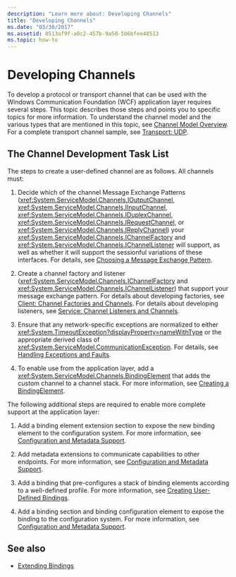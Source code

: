 ```yaml
---
description: "Learn more about: Developing Channels"
title: "Developing Channels"
ms.date: "03/30/2017"
ms.assetid: 0513af9f-a0c2-457b-9a50-5b6bfee48513
ms.topic: how-to
---
```

# Developing Channels

To develop a protocol or transport channel that can be used with the Windows Communication Foundation (WCF) application layer requires several steps. This topic describes those steps and points you to specific topics for more information. To understand the channel model and the various types that are mentioned in this topic, see [Channel Model Overview](channel-model-overview.md). For a complete transport channel sample, see [Transport: UDP](../samples/transport-udp.md).  
  
## The Channel Development Task List  

 The steps to create a user-defined channel are as follows. All channels must:  
  
1. Decide which of the channel Message Exchange Patterns (<xref:System.ServiceModel.Channels.IOutputChannel>, <xref:System.ServiceModel.Channels.IInputChannel>, <xref:System.ServiceModel.Channels.IDuplexChannel>, <xref:System.ServiceModel.Channels.IRequestChannel>, or <xref:System.ServiceModel.Channels.IReplyChannel>) your <xref:System.ServiceModel.Channels.IChannelFactory> and <xref:System.ServiceModel.Channels.IChannelListener> will support, as well as whether it will support the sessionful variations of these interfaces. For details, see [Choosing a Message Exchange Pattern](choosing-a-message-exchange-pattern.md).  
  
2. Create a channel factory and listener (<xref:System.ServiceModel.Channels.IChannelFactory> and <xref:System.ServiceModel.Channels.IChannelListener>) that support your message exchange pattern. For details about developing factories, see [Client: Channel Factories and Channels](client-channel-factories-and-channels.md). For details about developing listeners, see [Service: Channel Listeners and Channels](service-channel-listeners-and-channels.md).  
  
3. Ensure that any network-specific exceptions are normalized to either <xref:System.TimeoutException?displayProperty=nameWithType> or the appropriate derived class of <xref:System.ServiceModel.CommunicationException>. For details, see [Handling Exceptions and Faults](handling-exceptions-and-faults.md).  
  
4. To enable use from the application layer, add a <xref:System.ServiceModel.Channels.BindingElement> that adds the custom channel to a channel stack. For more information, see [Creating a BindingElement](creating-a-bindingelement.md).  
  
 The following additional steps are required to enable more complete support at the application layer:  
  
1. Add a binding element extension section to expose the new binding element to the configuration system. For more information, see [Configuration and Metadata Support](configuration-and-metadata-support.md).  
  
2. Add metadata extensions to communicate capabilities to other endpoints. For more information, see [Configuration and Metadata Support](configuration-and-metadata-support.md).  
  
3. Add a binding that pre-configures a stack of binding elements according to a well-defined profile. For more information, see [Creating User-Defined Bindings](creating-user-defined-bindings.md).  
  
4. Add a binding section and binding configuration element to expose the binding to the configuration system. For more information, see [Configuration and Metadata Support](configuration-and-metadata-support.md).  
  
## See also

- [Extending Bindings](extending-bindings.md)
